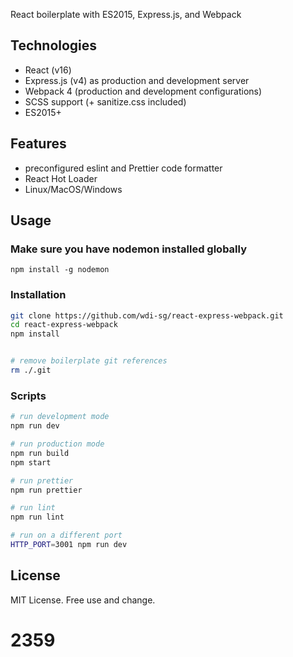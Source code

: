 React boilerplate with ES2015, Express.js, and Webpack

## Technologies

- React (v16)
- Express.js (v4) as production and development server
- Webpack 4 (production and development configurations)
- SCSS support (+ sanitize.css included)
- ES2015+

## Features
- preconfigured eslint and Prettier code formatter
- React Hot Loader
- Linux/MacOS/Windows

## Usage

### Make sure you have nodemon installed globally
```
npm install -g nodemon
```

### Installation
```bash
git clone https://github.com/wdi-sg/react-express-webpack.git
cd react-express-webpack
npm install


# remove boilerplate git references
rm ./.git
```

### Scripts
```bash
# run development mode
npm run dev

# run production mode
npm run build
npm start

# run prettier
npm run prettier

# run lint
npm run lint

# run on a different port
HTTP_PORT=3001 npm run dev
```

## License
MIT License. Free use and change.
# 2359
